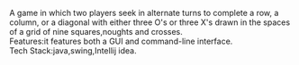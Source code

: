 A game in which two players seek in alternate turns to complete a row, a column, or a diagonal with either three O's or three X's drawn in the spaces of a grid of nine squares,noughts and crosses.                                                                                                                                               
Features:it features both a GUI and command-line interface.                                                                                                               
Tech Stack:java,swing,Intellij idea.                                                                                                                                    
